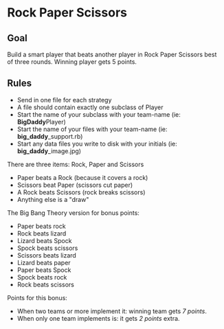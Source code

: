 Rock Paper Scissors
===================

Goal
----

Build a smart player that beats another player in Rock Paper Scissors best of
three rounds. Winning player gets 5 points.

Rules
-----

* Send in one file for each strategy
* A file should contain exactly one subclass of Player
* Start the name of your subclass with your team-name (ie: **BigDaddy**Player)
* Start the name of your files with your team-name (ie: **big_daddy**_support.rb)
* Start any data files you write to disk with your initials (ie: **big_daddy**_image.jpg)



There are three items: Rock, Paper and Scissors

* Paper beats a Rock (because it covers a rock)
* Scissors beat Paper (scissors cut paper)
* A Rock beats Scissors (rock breaks scissors)
* Anything else is a "draw"

The Big Bang Theory version for bonus points:

* Paper beats rock
* Rock beats lizard
* Lizard beats Spock
* Spock beats scissors
* Scissors beats lizard
* Lizard beats paper
* Paper beats Spock
* Spock beats rock
* Rock beats scissors

Points for this bonus:

* When two teams or more implement it: winning team gets *7 points*.
* When only one team implements is: it gets *2 points* extra.
